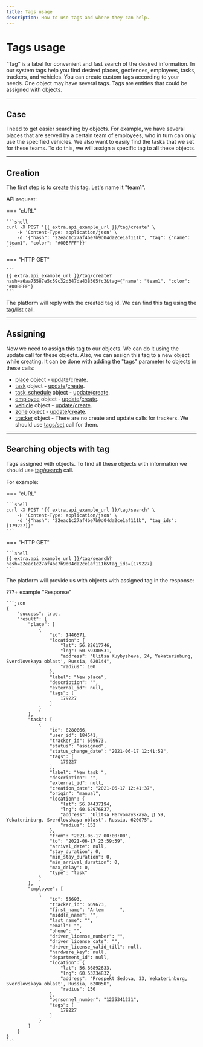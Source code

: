 ```yaml
---
title: Tags usage
description: How to use tags and where they can help.
---
```


# Tags usage

“Tag” is a label for convenient and fast search of the desired information. In our system tags help you find desired
places, geofences, employees, tasks, trackers, and vehicles. You can create custom tags according to your needs. One 
object may have several tags. Tags are entities that could be assigned with objects.

***

## Case

I need to get easier searching by objects. For example, we have several places that are served by a certain team of 
employees, who in turn can only use the specified vehicles. We also want to easily find the tasks that we set for these teams.
To do this, we will assign a specific tag to all these objects.

***

## Creation

The first step is to [create](../resources/commons/tag/index.md#create) this tag. Let's name it "team1".

API request:

=== "cURL"

    ```shell
    curl -X POST '{{ extra.api_example_url }}/tag/create' \
        -H 'Content-Type: application/json' \ 
        -d '{"hash": "22eac1c27af4be7b9d04da2ce1af111b", "tag": {"name": "team1", "color": "#00BFFF"}}'
    ```

=== "HTTP GET"

    ```
    {{ extra.api_example_url }}/tag/create?hash=a6aa75587e5c59c32d347da438505fc3&tag={"name": "team1", "color": "#00BFFF"}
    ```

The platform will reply with the created tag id. We can find this tag using the [tag/list](../resources/commons/tag/index.md#list)
call.

***

## Assigning

Now we need to assign this tag to our objects. We can do it using the update call for these objects. Also, we can assign
this tag to a new object while creating. It can be done with adding the "tags" parameter to objects in these calls:

* [place](../resources/field_service/place/index.md#place-object) object - [update](../resources/field_service/place/index.md#update)/[create](../resources/field_service/place/index.md#create). 
* [task](../resources/field_service/task/index.md#task-object) object - [update](../resources/field_service/task/index.md#update)/[create](../resources/field_service/task/index.md#create).
* [task_schedule](../resources/field_service/task/schedule/index.md#task-schedule-entry-object) object - [update](../resources/field_service/task/schedule/index.md#update)/[create](../resources/field_service/task/schedule/index.md#create).
* [employee](../resources/field_service/employee/index.md#employee-object) object - [update](../resources/field_service/employee/index.md#update)/[create](../resources/field_service/employee/index.md#create).
* [vehicle](../resources/fleet/vehicle/index.md#vehicle-object) object - [update](../resources/fleet/vehicle/index.md#update)/[create](../resources/fleet/vehicle/index.md#create).
* [zone](../resources/tracking/zone/index.md#entity-description) object - [update](../resources/tracking/zone/index.md#update)/[create](../resources/tracking/zone/index.md#create).
* [tracker](../resources/tracking/tracker/index.md#tracker-object-structure) object - There are no create and update calls for trackers. We should use [tags/set](../resources/tracking/tracker/index.md#tagsset) call for them.

***

## Searching objects with tag

Tags assigned with objects. To find all these objects with information we should use [tag/search](../resources/commons/tag/index.md#search)
call.

For example:

=== "cURL"

    ```shell
    curl -X POST '{{ extra.api_example_url }}/tag/search' \
        -H 'Content-Type: application/json' \ 
        -d '{"hash": "22eac1c27af4be7b9d04da2ce1af111b", "tag_ids": [179227]}'
    ```

=== "HTTP GET"

    ```shell
    {{ extra.api_example_url }}/tag/search?hash=22eac1c27af4be7b9d04da2ce1af111b&tag_ids=[179227]
    ```

The platform will provide us with objects with assigned tag in the response:

???+ example "Response"

    ```json
    {
        "success": true,
        "result": {
            "place": [
                {
                    "id": 1446571,
                    "location": {
                        "lat": 56.82617746,
                        "lng": 60.59380531,
                        "address": "Ulitsa Kuybysheva, 24, Yekaterinburg, Sverdlovskaya oblast', Russia, 620144",
                        "radius": 100
                    },
                    "label": "New place",
                    "description": "",
                    "external_id": null,
                    "tags": [
                        179227
                    ]
                }
            ],
            "task": [
                {
                    "id": 8280866,
                    "user_id": 184541,
                    "tracker_id": 669673,
                    "status": "assigned",
                    "status_change_date": "2021-06-17 12:41:52",
                    "tags": [
                        179227
                    ],
                    "label": "New task ",
                    "description": "",
                    "external_id": null,
                    "creation_date": "2021-06-17 12:41:37",
                    "origin": "manual",
                    "location": {
                        "lat": 56.84437194,
                        "lng": 60.62976837,
                        "address": "Ulitsa Pervomayskaya, Д 59, Yekaterinburg, Sverdlovskaya oblast', Russia, 620075",
                        "radius": 152
                    },
                    "from": "2021-06-17 00:00:00",
                    "to": "2021-06-17 23:59:59",
                    "arrival_date": null,
                    "stay_duration": 0,
                    "min_stay_duration": 0,
                    "min_arrival_duration": 0,
                    "max_delay": 0,
                    "type": "task"
                }
            ],
            "employee": [
                {
                    "id": 55693,
                    "tracker_id": 669673,
                    "first_name": "Artem      ",
                    "middle_name": "",
                    "last_name": "",
                    "email": "",
                    "phone": "",
                    "driver_license_number": "",
                    "driver_license_cats": "",
                    "driver_license_valid_till": null,
                    "hardware_key": null,
                    "department_id": null,
                    "location": {
                        "lat": 56.86892633,
                        "lng": 60.53234832,
                        "address": "Prospekt Sedova, 33, Yekaterinburg, Sverdlovskaya oblast', Russia, 620050",
                        "radius": 150
                    },
                    "personnel_number": "1235341231",
                    "tags": [
                        179227
                    ]
                }
            ]
        }
    }
    ```
